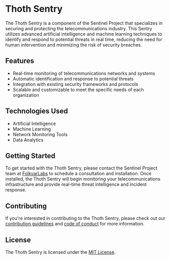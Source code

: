 # Thoth Sentry

The Thoth Sentry is a component of the Sentinel Project that specializes in securing and protecting the telecommunications industry. This Sentry utilizes advanced artificial intelligence and machine learning techniques to identify and respond to potential threats in real time, reducing the need for human intervention and minimizing the risk of security breaches.

## Features

- Real-time monitoring of telecommunications networks and systems
- Automatic identification and response to potential threats
- Integration with existing security frameworks and protocols
- Scalable and customizable to meet the specific needs of each organization

## Technologies Used

- Artificial Intelligence
- Machine Learning
- Network Monitoring Tools
- Data Analytics

## Getting Started

To get started with the Thoth Sentry, please contact the Sentinel Project team at [FolkvarLabs]() to schedule a consultation and installation. Once installed, the Thoth Sentry will begin monitoring your telecommunications infrastructure and provide real-time threat intelligence and incident response.

## Contributing

If you're interested in contributing to the Thoth Sentry, please check out our [contribution guidelines]() and [code of conduct]() for more information.

## License

The Thoth Sentry is licensed under the [MIT License]().